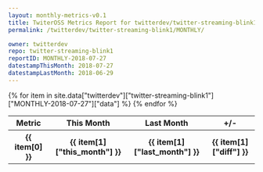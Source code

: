 ```yaml
---
layout: monthly-metrics-v0.1
title: TwiterOSS Metrics Report for twitterdev/twitter-streaming-blink1 | MONTHLY-2018-07-27 | 2018-07-27
permalink: /twitterdev/twitter-streaming-blink1/MONTHLY/

owner: twitterdev
repo: twitter-streaming-blink1
reportID: MONTHLY-2018-07-27
datestampThisMonth: 2018-07-27
datestampLastMonth: 2018-06-29
---
```


<table style="width: 100%">
    <tr>
        <th>Metric</th>
        <th>This Month</th>
        <th>Last Month</th>
        <th>+/-</th>
    </tr>
    {% for item in site.data["twitterdev"]["twitter-streaming-blink1"]["MONTHLY-2018-07-27"]["data"] %}
    <tr>
        <th>{{ item[0] }}</th>
        <th>{{ item[1]["this_month"] }}</th>
        <th>{{ item[1]["last_month"] }}</th>
        <th>{{ item[1]["diff"] }}</th>
    </tr>
    {% endfor %}
</table>

